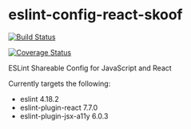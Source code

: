 # eslint-config-react-skoof

[![Build Status](https://travis-ci.org/mikeskaife/eslint-config-react-skoof.svg?branch=master)](https://travis-ci.org/mikeskaife/eslint-config-react-skoof)

[![Coverage Status](https://coveralls.io/repos/github/mikeskaife/eslint-config-react-skoof/badge.svg?branch=master)](https://coveralls.io/github/mikeskaife/eslint-config-react-skoof?branch=master)

ESLint Shareable Config for JavaScript and React

Currently targets the following:
- eslint 4.18.2
- eslint-plugin-react 7.7.0
- eslint-plugin-jsx-a11y 6.0.3
